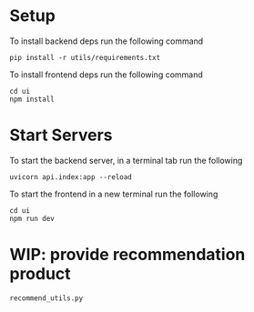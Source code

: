 # Setup

To install backend deps run the following command

```
pip install -r utils/requirements.txt

```

To install frontend deps run the following command

```
cd ui
npm install
```

# Start Servers

To start the backend server, in a terminal tab run the following

```
uvicorn api.index:app --reload
```

To start the frontend in a new terminal run the following

```
cd ui
npm run dev
```


# WIP: provide recommendation product
```
recommend_utils.py
```